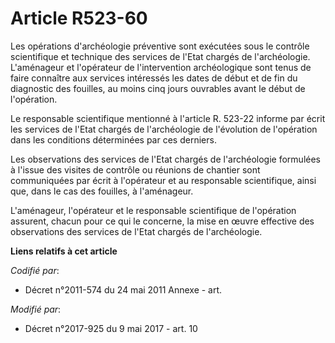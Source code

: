 # Article R523-60

Les opérations d'archéologie préventive sont exécutées sous le contrôle scientifique et technique des services de l'Etat
chargés de l'archéologie. L'aménageur et l'opérateur de l'intervention archéologique sont tenus de faire connaître aux
services intéressés les dates de début et de fin du diagnostic des fouilles, au moins cinq jours ouvrables avant le début de
l'opération.

Le responsable scientifique mentionné à l'article R. 523-22 informe par écrit les services de l'Etat chargés de l'archéologie
de l'évolution de l'opération dans les conditions déterminées par ces derniers.

Les observations des services de l'Etat chargés de l'archéologie formulées à l'issue des visites de contrôle ou réunions de
chantier sont communiquées par écrit à l'opérateur et au responsable scientifique, ainsi que, dans le cas des fouilles, à
l'aménageur.

L'aménageur, l'opérateur et le responsable scientifique de l'opération assurent, chacun pour ce qui le concerne, la mise en
œuvre effective des observations des services de l'Etat chargés de l'archéologie.

**Liens relatifs à cet article**

_Codifié par_:

  - Décret n°2011-574 du 24 mai 2011 Annexe - art.

_Modifié par_:

  - Décret n°2017-925 du 9 mai 2017 - art. 10
